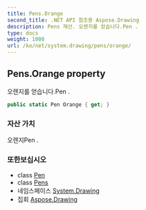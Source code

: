 ```yaml
---
title: Pens.Orange
second_title: .NET API 참조용 Aspose.Drawing
description: Pens 재산. 오렌지를 얻습니다.Pen .
type: docs
weight: 1000
url: /ko/net/system.drawing/pens/orange/
---
```

## Pens.Orange property

오렌지를 얻습니다.Pen .

```csharp
public static Pen Orange { get; }
```

### 자산 가치

오렌지Pen .

### 또한보십시오

* class [Pen](../../pen/)
* class [Pens](../)
* 네임스페이스 [System.Drawing](../../pens/)
* 집회 [Aspose.Drawing](../../../)


